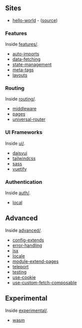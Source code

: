 ## Sites

- [hello-world](https://hello-world.example.nuxt.space/) - ([source](./examples/hello-world/))

### Features

Inside [features/](./examples/features).

- [auto-imports](https://auto-imports.example.nuxt.space/)
- [data-fetching](https://data-fetching.example.nuxt.space/)
- [state-management](https://state-management.example.nuxt.space/)
- [meta-tags](https://meta-tags.example.nuxt.space/)
- [layouts](https://layouts.example.nuxt.space/)

### Routing

Inside [routing/](./examples/routing).

- [middleware](https://middleware.example.nuxt.space/)
- [pages](https://pages.example.nuxt.space/)
- [universal-router](https://universal-router.example.nuxt.space/)

### UI Frameworks

Inside [ui/](./examples/ui).

- [daisyui](https://daisyui.example.nuxt.space/)
- [tailwindcss](https://tailwindcss.example.nuxt.space/)
- [sass](https://sass.example.nuxt.space/)
- [vuetify](https://vuetify.example.nuxt.space/)

### Authentication

Inside [auth/](./examples/auth).

- [local](https://local-auth.example.nuxt.space/)

## Advanced

Inside [advanced/](./examples/advanced).

- [config-extends](https://config-extends.example.nuxt.space/)
- [error-handling](https://error-handling.example.nuxt.space/)
- [jsx](https://jsx.example.nuxt.space/)
- [locale](https://locale.example.nuxt.space/)
- [module-extend-pages](https://module-extend-pages.example.nuxt.space/)
- [teleport](https://teleport.example.nuxt.space/)
- [testing](https://testing.example.nuxt.space/)
- [use-cookie](https://use-cookie.example.nuxt.space/)
- [use-custom-fetch-composable](https://use-custom-fetch-composable.example.nuxt.space/)

## Experimental

Inside [experimental/](./examples/experimental).

- [wasm](https://wasm.example.nuxt.space/)
